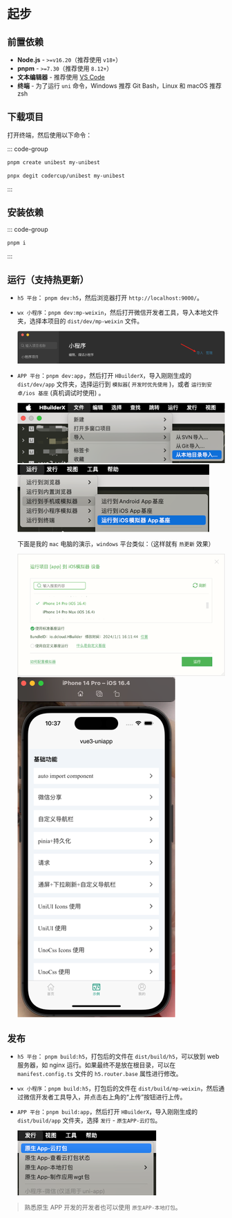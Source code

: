 # 起步

## 前置依赖

- **Node.js** - `>=v16.20`（推荐使用 `v18+`）
- **pnpm** - `>=7.30`（推荐使用 `8.12+`）
- **文本编辑器** - 推荐使用 [VS Code](https://code.visualstudio.com/)
- **终端** - 为了运行 `uni` 命令，Windows 推荐 Git Bash，Linux 和 macOS 推荐 zsh

## 下载项目

打开终端，然后使用以下命令：

::: code-group

```bash [create-unibest]
pnpm create unibest my-unibest
```

```bash [degit]
pnpx degit codercup/unibest my-unibest
```

:::

## 安装依赖

::: code-group

```bash [pnpm]
pnpm i
```

:::

## 运行（支持热更新）

- `h5 平台`： `pnpm dev:h5`，然后浏览器打开 `http://localhost:9000/`。
- `wx 小程序`：`pnpm dev:mp-weixin`，然后打开微信开发者工具，导入本地文件夹，选择本项目的 `dist/dev/mp-weixin` 文件。

  ![Alt text](./screenshots/image-3.png)

- `APP 平台`：`pnpm dev:app`，然后打开 `HBuilderX`，导入刚刚生成的 `dist/dev/app` 文件夹，选择运行到 `模拟器`( `开发时优先使用` )，或者 `运行到安卓/ios 基座` (真机调试时使用) 。

  ![Alt text](./screenshots/image-4.png)
  ![Alt text](./screenshots/image-5.png)

  下面是我的 `mac` 电脑的演示，`windows` 平台类似：（这样就有 `热更新` 效果）

  ![Alt text](./screenshots/image-6.png)
  ![Alt text](./screenshots/image-7.png)

## 发布

- `h5 平台`： `pnpm build:h5`，打包后的文件在 `dist/build/h5`，可以放到 web 服务器，如 nginx 运行。如果最终不是放在根目录，可以在 `manifest.config.ts` 文件的 `h5.router.base` 属性进行修改。
- `wx 小程序`：`pnpm build:h5`，打包后的文件在 `dist/build/mp-weixin`，然后通过微信开发者工具导入，并点击右上角的“上传”按钮进行上传。
- `APP 平台`：`pnpm build:app`，然后打开 `HBuilderX`，导入刚刚生成的 `dist/build/app` 文件夹，选择 `发行` - `原生APP-云打包`。

  ![Alt text](./screenshots/image-8.png)

> 熟悉原生 APP 开发的开发者也可以使用 `原生APP-本地打包`。
